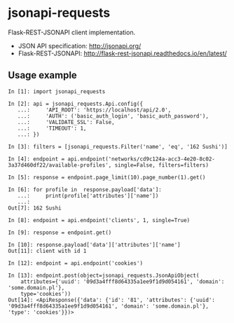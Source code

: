 # jsonapi-requests

Flask-REST-JSONAPI client implementation.
* JSON API specification: http://jsonapi.org/
* Flask-REST-JSONAPI: http://flask-rest-jsonapi.readthedocs.io/en/latest/

## Usage example

    In [1]: import jsonapi_requests

    In [2]: api = jsonapi_requests.Api.config({
       ...:     'API_ROOT': 'https://localhost/api/2.0',
       ...:     'AUTH': ('basic_auth_login', 'basic_auth_password'),
       ...:     'VALIDATE_SSL': False,
       ...:     'TIMEOUT': 1,
       ...: })

    In [3]: filters = [jsonapi_requests.Filter('name', 'eq', '162 Sushi')]

    In [4]: endpoint = api.endpoint('networks/cd9c124a-acc3-4e20-8c02-3a37d460df22/available-profiles', single=False, filters=filters)

    In [5]: response = endpoint.page_limit(10).page_number(1).get() 

    In [6]: for profile in  response.payload['data']:
       ...:     print(profile['attributes']['name'])
       ...:
    Out[7]: 162 Sushi

    In [8]: endpoint = api.endpoint('clients', 1, single=True)

    In [9]: response = endpoint.get()

    In [10]: response.payload['data']['attributes']['name']
    Out[11]: client with id 1

    In [12]: endpoint = api.endpoint('cookies')

    In [13]: endpoint.post(object=jsonapi_requests.JsonApiObject(
        attributes={'uuid': '09d3a4fff8d64335a1ee9f1d9d054161', 'domain': 'some.domain.pl'},
        type='cookies'))
    Out[14]: <ApiResponse({'data': {'id': '81', 'attributes': {'uuid': '09d3a4fff8d64335a1ee9f1d9d054161', 'domain': 'some.domain.pl'}, 'type': 'cookies'}})>
